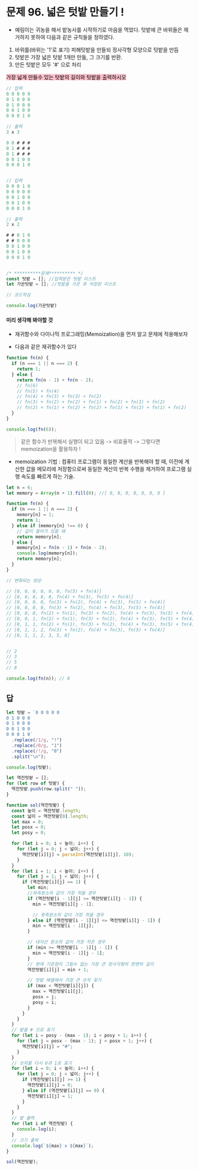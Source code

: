 # 문제 96. 넓은 텃밭 만들기 !

- 예림이는 귀농을 해서 밭농사를 시작하기로 마음을 먹었다. 텃밭에 큰 바위들은 제거하지 못하여 다음과 같은 규칙들을 정하였다.

1. 바위를(바위는 '1'로 표기) 피해텃밭을 만들되 정사각형 모양으로 텃밭을 만듬
2. 텃밭은 가장 넓은 텃밭 1개만 만듦, 그 크기를 반환.
3. 만든 텃밭은 모두 '#' 으로 처리

<mark style="background: pink">가장 넓게 만들수 있는 텃밭의 길이와 텃밭을 출력하시오</mark><br>

```js
// 입력
0 0 0 0 0
0 1 0 0 0
0 1 0 0 0
0 0 1 0 0
0 0 0 1 0

// 출력
3 x 3

0 0 # # #
0 1 # # #
0 1 # # #
0 0 1 0 0
0 0 0 1 0


// 입력
0 0 0 1 0
0 0 0 0 0
0 0 1 0 0
0 0 1 0 0
0 0 0 1 0

// 출력
2 x 2

# # 0 1 0
# # 0 0 0
0 0 1 0 0
0 0 1 0 0
0 0 0 1 0


/* **********문제********** */
const 텃밭 = []; //입력받은 텃밭 리스트
let 가꾼텃밭 = []; //텃밭을 가꾼 후 저장된 리스트

// 코드작성

console.log(가꾼텃밭)


```

#### 미리 생각해 봐야할 것

- 재귀함수와 다이나믹 프로그래밍(Memoization)을 먼저 알고 문제에 적용해보자

- 다음과 같은 재귀함수가 있다

```js
function fn(n) {
  if (n === 1 || n === 2) {
    return 1;
  } else {
    return fn(n - 1) + fn(n - 2);
    // fn(6)
    // fn(5) + fn(4)
    // fn(4) + fn(3) + fn(3) + fn(2)
    // fn(3) + fn(2) + fn(2) + fn(1) + fn(2) + fn(1) + fn(2)
    // fn(2) + fn(1) + fn(2) + fn(2) + fn(1) + fn(2) + fn(1) + fn(2)
  }
}

console.log(fn(6));
```

> 같은 함수가 반복해서 실행이 되고 있음 -> 비효율적 -> 그렇다면 memoization을 활용하자 !

- memoization 기법
  : 컴퓨터 프로그램이 동일한 계산을 반복해야 할 때, 이전에 계산한 값을 메모리에 저장함으로써 동일한 계산의 반복 수행을 제거하여 프로그램 실행 속도를 빠르게 하는 기술.

```js
let n = 6;
let memory = Array(n + 1).fill(0); //[ 0, 0, 0, 0, 0, 0, 0 ]

function fn(n) {
  if (n === 1 || n === 2) {
    memory[n] = 1;
    return 1;
  } else if (memory[n] !== 0) {
    // 값이 들어가 있을 때
    return memory[n];
  } else {
    memory[n] = fn(n - 1) + fn(n - 2);
    console.log(memory[n]);
    return memory[n];
  }
}

// 변화되는 양상

// [0, 0, 0, 0, 0, 0, fn(5) + fn(4)]
// [0, 0, 0, 0, 0, fn(4) + fn(3), fn(5) + fn(4)]
// [0, 0, 0, 0, fn(3) + fn(2), fn(4) + fn(3), fn(5) + fn(4)]
// [0, 0, 0, 0, fn(3) + fn(2), fn(4) + fn(3), fn(5) + fn(4)]
// [0, 0, 0, fn(2) + fn(1), fn(3) + fn(2), fn(4) + fn(3), fn(5) + fn(4)]
// [0, 0, 1, fn(2) + fn(1), fn(3) + fn(2), fn(4) + fn(3), fn(5) + fn(4)]
// [0, 1, 1, fn(2) + fn(1), fn(3) + fn(2), fn(4) + fn(3), fn(5) + fn(4)]
// [0, 1, 1, 2, fn(3) + fn(2), fn(4) + fn(3), fn(5) + fn(4)]
// [0, 1, 1, 2, 3, 5, 8]


// 2
// 3
// 5
// 8

console.log(fn(n)); // 8
```

## 답

```js
let 텃밭 = `0 0 0 0 0
0 1 0 0 0
0 1 0 0 0
0 0 1 0 0
0 0 0 1 0`
  .replace(/1/g, "!")
  .replace(/0/g, "1")
  .replace(/!/g, "0")
  .split("\n");

console.log(텃밭);

let 역전텃밭 = [];
for (let row of 텃밭) {
  역전텃밭.push(row.split(" "));
}

function sol(역전텃밭) {
  const 높이 = 역전텃밭.length;
  const 넓이 = 역전텃밭[0].length;
  let max = 0;
  let posx = 0;
  let posy = 0;

  for (let i = 0; i < 높이; i++) {
    for (let j = 0; j < 넓이; j++) {
      역전텃밭[i][j] = parseInt(역전텃밭[i][j], 10);
    }
  }
  for (let i = 1; i < 높이; i++) {
    for (let j = 1; j < 넓이; j++) {
      if (역전텃밭[i][j] == 1) {
        let min;
        //좌측원소의 값이 가장 작을 경우
        if (역전텃밭[i - 1][j] >= 역전텃밭[i][j - 1]) {
          min = 역전텃밭[i][j - 1];

          // 윗측원소의 값이 가장 작을 경우
        } else if (역전텃밭[i - 1][j] <= 역전텃밭[i][j - 1]) {
          min = 역전텃밭[i - 1][j];
        }

        // 대각선 원소의 값이 가장 작은 경우
        if (min >= 역전텃밭[i - 1][j - 1]) {
          min = 역전텃밭[i - 1][j - 1];
        }
        // 현재 기준점이 그릴수 없는 가장 큰 정사각형의 한변의 길이
        역전텃밭[i][j] = min + 1;

        // 텃밭 배열에서 가장 큰 숫자 찾기
        if (max < 역전텃밭[i][j]) {
          max = 역전텃밭[i][j];
          posx = j;
          posy = i;
        }
      }
    }
  }
  // 밭을 # 으로 표기
  for (let i = posy - (max - 1); i < posy + 1; i++) {
    for (let j = posx - (max - 1); j < posx + 1; j++) {
      역전텃밭[i][j] = "#";
    }
  }
  // 숫자를 다시 0과 1로 표기
  for (let i = 0; i < 높이; i++) {
    for (let j = 0; j < 넓이; j++) {
      if (역전텃밭[i][j] >= 1) {
        역전텃밭[i][j] = 0;
      } else if (역전텃밭[i][j] == 0) {
        역전텃밭[i][j] = 1;
      }
    }
  }
  // 밭 출력
  for (let i of 역전텃밭) {
    console.log(i);
  }
  // 크기 출력
  console.log(`${max} x ${max}`);
}

sol(역전텃밭);
```
